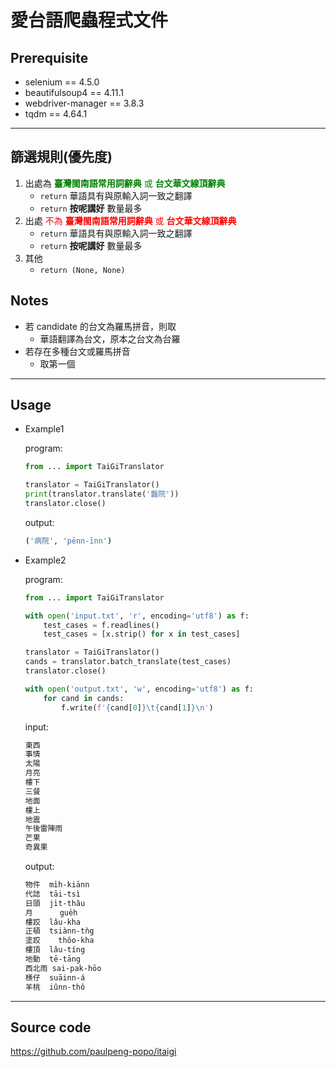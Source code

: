 # 愛台語爬蟲程式文件
## Prerequisite
+ selenium == 4.5.0
+ beautifulsoup4 == 4.11.1
+ webdriver-manager == 3.8.3
+ tqdm == 4.64.1

---

## 篩選規則(優先度)
1. 出處為 <span style="color: green"> **臺灣閩南語常用詞辭典** 或 **台文華文線頂辭典** </span>
   - `return` 華語具有與原輸入詞一致之翻譯
   - `return` **按呢講好** 數量最多
2. 出處 <span style="color: red">不為 **臺灣閩南語常用詞辭典** 或 **台文華文線頂辭典** </span>
   - `return` 華語具有與原輸入詞一致之翻譯
   - `return` **按呢講好** 數量最多
3. 其他
   - `return (None, None)`

## Notes
+ 若 candidate 的台文為羅馬拼音，則取
  + 華語翻譯為台文，原本之台文為台羅
+ 若存在多種台文或羅馬拼音
  + 取第一個
---

## Usage

+ Example1

    program:
    ```python
    from ... import TaiGiTranslator

    translator = TaiGiTranslator()
    print(translator.translate('醫院'))
    translator.close()
    ```

    output:
    ```sh
    ('病院', 'pēnn-īnn')
    ```

+ Example2

    program:
    ```python
    from ... import TaiGiTranslator

    with open('input.txt', 'r', encoding='utf8') as f:
        test_cases = f.readlines()
        test_cases = [x.strip() for x in test_cases]

    translator = TaiGiTranslator()
    cands = translator.batch_translate(test_cases)
    translator.close()

    with open('output.txt', 'w', encoding='utf8') as f:
        for cand in cands:
            f.write(f'{cand[0]}\t{cand[1]}\n')
    ```

    input:
    ```sh
    東西
    事情
    太陽
    月亮
    樓下
    三餐
    地面
    樓上
    地震
    午後雷陣雨
    芒果
    奇異果
    ```

    output:
    ```sh
    物件	mi̍h-kiānn
    代誌	tāi-tsì
    日頭	ji̍t-thâu
    月      gue̍h
    樓跤	lâu-kha
    正頓	tsiànn-tǹg
    塗跤    thôo-kha
    樓頂	lâu-tíng
    地動	tē-tāng
    西北雨	sai-pak-hōo
    檨仔	suāinn-á
    羊桃	iûnn-thô
    ```
---

## Source code
https://github.com/paulpeng-popo/itaigi
